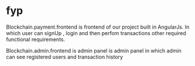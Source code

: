 # fyp
Blockchain.payment.frontend is frontend of our project built in AngularJs. In which user can signUp , login and then perfom transactions other required functional requirements.

Blockchain.admin.frontend is admin panel is admin panel in which admin can see registered users and transaction history
